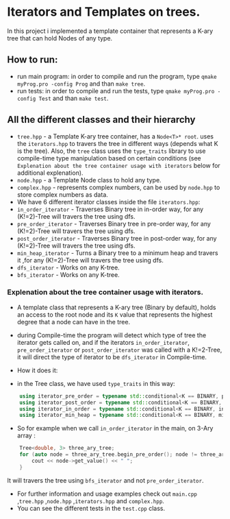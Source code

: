 # Iterators and Templates on trees.
In this project i implemented a template container that represents a K-ary tree that can hold Nodes of any type.

## How to run:
- run main program: in order to compile and run the program, type `qmake myProg.pro -config Prog` and than `make tree`.
- run tests: in order to compile and run the tests, type `qmake myProg.pro -config Test` and than `make test`.

## All the different classes and their hierarchy
- `tree.hpp` - a Template K-ary tree container, has a `Node<T>* root`. uses the `iterators.hpp` to travers the tree in different ways (depends what K is the tree).
Also, the `tree` class uses the `type_traits` library to use compile-time type manipulation based on certain conditions (see `Explenation about the tree container usage with iterators` below for additional explenation).
- `node.hpp` - a Template Node class to hold any type.
- `complex.hpp` - represents complex numbers, can be used by `node.hpp` to store complex numbers as data.
- We have 6 different iterator classes inside the file `iterators.hpp`:
- `in_order_iterator` - Traverses Binary tree in in-order way, for any (K!=2)-Tree will travers the tree using dfs.
- `pre_order_iterator` - Traverses Binary tree in pre-order way, for any (K!=2)-Tree will travers the tree using dfs.
- `post_order_iterator` - Traverses Binary tree in post-order way, for any (K!=2)-Tree will travers the tree using dfs.
- `min_heap_iterator` - Turns a Binary tree to a minimum heap and travers it ,for any (K!=2)-Tree will travers the tree using dfs.
- `dfs_iterator` - Works on any K-tree.
- `bfs_iterator` - Works on any K-tree.

### Explenation about the tree container usage with iterators.
- A template class that represents a K-ary tree (Binary by default), holds an access to the root node and its `K` value that represents the highest degree that a node can have in the tree.
- during Compile-time the program will detect which type of tree the iterator gets called on, and if the iterators `in_order_iterator`, `pre_order_iterator` or `post_order_iterator` was called with a K!=2-Tree, it will direct the type of iterator to be `dfs_iterator` in Compile-time.

- How it does it:
- in the Tree class, we have used `type_traits` in this way:
```cpp
    using iterator_pre_order = typename std::conditional<K == BINARY, pre_order_iterator<T>, dfs_iterator<T>>::type;
    using iterator_post_order = typename std::conditional<K == BINARY, post_order_iterator<T>, dfs_iterator<T>>::type;
    using iterator_in_order = typename std::conditional<K == BINARY, in_order_iterator<T>, dfs_iterator<T>>::type;
    using iterator_min_heap = typename std::conditional<K == BINARY, min_heap_iterator<T>, dfs_iterator<T>>::type;
```

- So for example when we call `in_order_iterator` in the main, on 3-Ary array :
```cpp
    Tree<double, 3> three_ary_tree;
    for (auto node = three_ary_tree.begin_pre_order(); node != three_ary_tree.end_pre_order();++node) {
        cout << node->get_value() << " ";
    }
```
It will travers the tree using `bfs_iterator` and not `pre_order_iterator`.

- For further information and usage examples check out `main.cpp` ,`tree.hpp` ,`node.hpp` ,`iterators.hpp` and `complex.hpp`.
- You can see the different tests in the `test.cpp` class.


